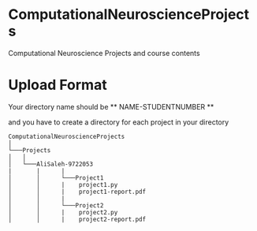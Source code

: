 # ComputationalNeuroscienceProjects
Computational Neuroscience Projects and course contents

# Upload Format
Your directory name should be ** NAME-STUDENTNUMBER **

and you have to create a directory for each project in your directory

```
ComputationalNeuroscienceProjects    
│
└───Projects
│   │   
│   └───AliSaleh-9722053
|       |      |
│       │      └───Project1
│       │      |    project1.py
│       │      |    project1-report.pdf
│       │      |
│       │      └───Project2
│       │      |    project2.py
│       │      |    project2-report.pdf

```
